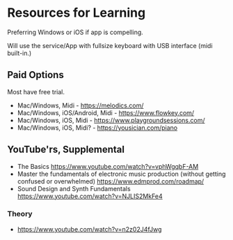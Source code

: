 # Resources for Learning

Preferring Windows or iOS if app is compelling.

Will use the service/App with fullsize keyboard with USB interface (midi built-in.)

## Paid Options

Most have free trial.

- Mac/Windows, Midi - https://melodics.com/
- Mac/Windows, iOS/Android, Midi - https://www.flowkey.com/
- Mac/Windows, iOS, Midi - https://www.playgroundsessions.com/
- Mac/Windows, iOS, Midi? - https://yousician.com/piano

## YouTube'rs, Supplemental

- The Basics https://www.youtube.com/watch?v=vphWgqbF-AM
- Master the fundamentals of electronic music production (without getting confused or overwhelmed) https://www.edmprod.com/roadmap/
- Sound Design and Synth Fundamentals https://www.youtube.com/watch?v=NJLIS2MkFe4

### Theory

- https://www.youtube.com/watch?v=n2z02J4fJwg